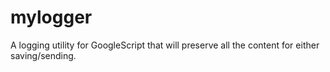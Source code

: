 # mylogger
A logging utility for GoogleScript that will preserve all the content for either saving/sending.
